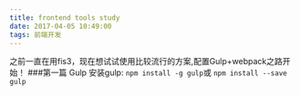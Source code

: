 ```yaml
---
title: frontend tools study
date: 2017-04-05 10:49:00
tags: 前端开发
---
```

之前一直在用fis3，现在想试试使用比较流行的方案,配置Gulp+webpack之路开始！
###第一篇 Gulp
安装gulp:
`npm install -g gulp`或
`npm install --save gulp`